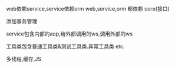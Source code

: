 web依赖service,service依赖orm
web,service,orm 都依赖 core(接口)

添加事务管理

service包含内部的aop,给外部调用的ws,调用外部的ws

工具类包含普通工具类&测试工具类.异常工具类 etc.

多线程,缓存,JS